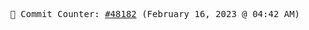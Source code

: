 <p align="center">
    <samp>
        📮 Commit Counter: <a href="https://github.com/Javascript-void0/Javascript-void0/commits/main">#48182</a> (February 16, 2023 @ 04:42 AM)
    </samp>
</p>